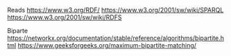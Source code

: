 Reads
https://www.w3.org/RDF/
https://www.w3.org/2001/sw/wiki/SPARQL
https://www.w3.org/2001/sw/wiki/RDFS

Biparte
https://networkx.org/documentation/stable/reference/algorithms/bipartite.html
https://www.geeksforgeeks.org/maximum-bipartite-matching/